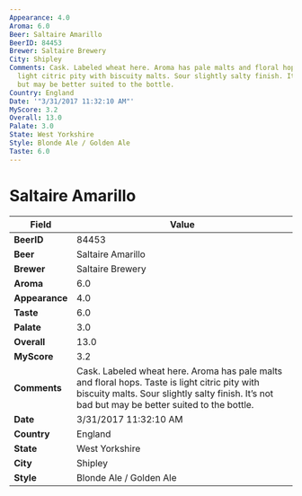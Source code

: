 ```yaml
---
Appearance: 4.0
Aroma: 6.0
Beer: Saltaire Amarillo
BeerID: 84453
Brewer: Saltaire Brewery
City: Shipley
Comments: Cask. Labeled wheat here. Aroma has pale malts and floral hops. Taste is
  light citric pity with biscuity malts. Sour slightly salty finish. It’s not bad
  but may be better suited to the bottle.
Country: England
Date: '"3/31/2017 11:32:10 AM"'
MyScore: 3.2
Overall: 13.0
Palate: 3.0
State: West Yorkshire
Style: Blonde Ale / Golden Ale
Taste: 6.0
---
```


# Saltaire Amarillo

| Field         | Value |
|---------------|-------|
| **BeerID** | 84453 |
| **Beer** | Saltaire Amarillo |
| **Brewer** | Saltaire Brewery |
| **Aroma** | 6.0 |
| **Appearance** | 4.0 |
| **Taste** | 6.0 |
| **Palate** | 3.0 |
| **Overall** | 13.0 |
| **MyScore** | 3.2 |
| **Comments** | Cask. Labeled wheat here. Aroma has pale malts and floral hops. Taste is light citric pity with biscuity malts. Sour slightly salty finish. It’s not bad but may be better suited to the bottle. |
| **Date** | 3/31/2017 11:32:10 AM |
| **Country** | England |
| **State** | West Yorkshire |
| **City** | Shipley |
| **Style** | Blonde Ale / Golden Ale |
